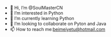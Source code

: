 - 👋 Hi, I’m @SoulMasterCN
- 👀 I’m interested in Python
- 🌱 I’m currently learning Python
- 💞️ I’m looking to collaborate on Pyton and Java
- 📫 How to reach me:beimeiyetu@hotmail.com

<!---
SoulMasterCN/SoulMasterCN is a ✨ special ✨ repository because its `README.md` (this file) appears on your GitHub profile.
You can click the Preview link to take a look at your changes.
--->
